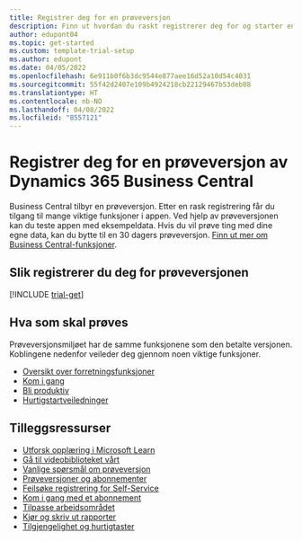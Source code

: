 ```yaml
---
title: Registrer deg for en prøveversjon
description: Finn ut hvordan du raskt registrerer deg for og starter en gratis prøveversjon av Dynamics 365 Business Central. Utforsk appen med innføringer og videoer, og finn flere opplæringsressurser.
author: edupont04
ms.topic: get-started
ms.custom: template-trial-setup
ms.author: edupont
ms.date: 04/05/2022
ms.openlocfilehash: 6e911b0f6b3dc9544e877aee16d52a10d54c4031
ms.sourcegitcommit: 55f42d2407e109b4924218cb22129467b53deb08
ms.translationtype: HT
ms.contentlocale: nb-NO
ms.lasthandoff: 04/08/2022
ms.locfileid: "8557121"
---
```

# <a name="sign-up-for-a-free-dynamics-365-business-central-trial"></a>Registrer deg for en prøveversjon av Dynamics 365 Business Central

Business Central tilbyr en prøveversjon. Etter en rask registrering får du tilgang til mange viktige funksjoner i appen. Ved hjelp av prøveversjonen kan du teste appen med eksempeldata. Hvis du vil prøve ting med dine egne data, kan du bytte til en 30 dagers prøveversjon. [Finn ut mer om Business Central-funksjoner](across-business-functionality.md).  

## <a name="to-sign-up-for-the-trial"></a>Slik registrerer du deg for prøveversjonen

[!INCLUDE [trial-get](includes/trial-get.md)]

## <a name="what-to-try"></a>Hva som skal prøves

Prøveversjonsmiljøet har de samme funksjonene som den betalte versjonen. Koblingene nedenfor veileder deg gjennom noen viktige funksjoner.

- [Oversikt over forretningsfunksjoner](across-business-functionality.md)  
- [Kom i gang](ui-get-ready-business.md#get-started)  
- [Bli produktiv](ui-work-product.md)  
- [Hurtigstartveiledninger](quick-start-business-central.md)  

## <a name="additional-resources"></a>Tilleggsressurser

- [Utforsk opplæring i Microsoft Learn](/learn/dynamics365/business-central?WT.mc_id=dyn365bc_landingpage-docs)  
- [Gå til videobiblioteket vårt](across-videos.md)  
- [Vanlige spørsmål om prøveversjon](trial-faq.md)  
- [Prøveversjoner og abonnementer](across-preview.md)  
- [Feilsøke registrering for Self-Service](ui-troubleshoot-self-signup.md)  
- [Kom i gang med et abonnement](across-preview.md#get-started-with-a-subscription)  
- [Tilpasse arbeidsområdet](ui-personalization-user.md)  
- [Kjør og skriv ut rapporter](ui-work-report.md)  
- [Tilgjengelighet og hurtigtaster](ui-accessibility.md)  
